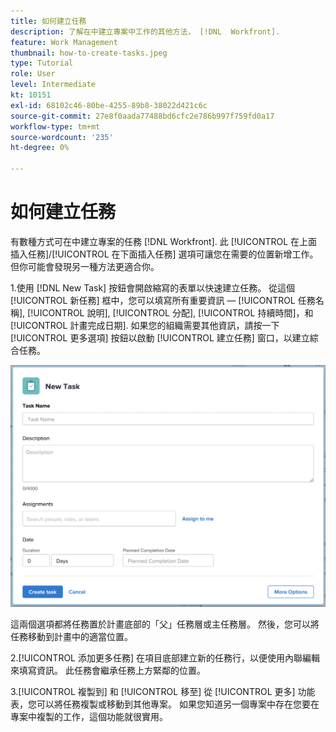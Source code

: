 ```yaml
---
title: 如何建立任務
description: 了解在中建立專案中工作的其他方法， [!DNL  Workfront].
feature: Work Management
thumbnail: how-to-create-tasks.jpeg
type: Tutorial
role: User
level: Intermediate
kt: 10151
exl-id: 68102c46-80be-4255-89b8-38022d421c6c
source-git-commit: 27e8f0aada77488bd6cfc2e786b997f759fd0a17
workflow-type: tm+mt
source-wordcount: '235'
ht-degree: 0%

---
```


# 如何建立任務

有數種方式可在中建立專案的任務 [!DNL Workfront]. 此 [!UICONTROL 在上面插入任務]/[!UICONTROL 在下面插入任務] 選項可讓您在需要的位置新增工作。 但你可能會發現另一種方法更適合你。

1.使用 [!DNL New Task] 按鈕會開啟縮寫的表單以快速建立任務。 從這個 [!UICONTROL 新任務] 框中，您可以填寫所有重要資訊 —  [!UICONTROL 任務名稱], [!UICONTROL 說明], [!UICONTROL 分配], [!UICONTROL 持續時間]，和 [!UICONTROL 計畫完成日期]. 如果您的組織需要其他資訊，請按一下 [!UICONTROL 更多選項] 按鈕以啟動 [!UICONTROL 建立任務] 窗口，以建立綜合任務。

![[!UICONTROL 新任務] 視窗](assets/planner-fund-new-task-creation.png)

這兩個選項都將任務置於計畫底部的「父」任務層或主任務層。 然後，您可以將任務移動到計畫中的適當位置。

2.[!UICONTROL 添加更多任務] 在項目底部建立新的任務行，以便使用內聯編輯來填寫資訊。 此任務會繼承任務上方緊鄰的位置。

3.[!UICONTROL 複製到] 和 [!UICONTROL 移至] 從 [!UICONTROL 更多] 功能表，您可以將任務複製或移動到其他專案。 如果您知道另一個專案中存在您要在專案中複製的工作，這個功能就很實用。

<!---
should we add duplicate?
--->

<!---
learn more urls:
Create tasks in a project
Delete tasks
Copy and duplicate tasks
Edit tasks 
Create subtasks
--->

